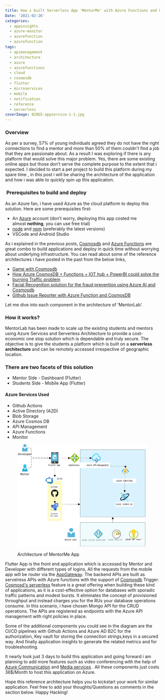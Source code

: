 ```yaml
---
title: How i built Serverless App 'MentorMe' with Azure Functions and Cosmosdb
Date: '2021-02-26'
categories:
  - appinsights
  - azure-monitor
  - azurefunction
  - azurefunction
tags:
  - apimanagement
  - architecture
  - azure
  - azurefunctions
  - cloud
  - cosmosdb
  - flutter
  - microservices
  - mobile
  - notification
  - reference
  - serverless
coverImage: 820b5-appservice-1-1.jpg
---
```


### Overview

As per a survey, 57% of young individuals agreed they do not have the right connections to find a mentor and more than 50% of them couldn't find a job that they are passionate about. As a result I was exploring if there is any platform that would solve this major problem. Yes, there are some existing online apps but those don't serve the complete purpose to the extent that i expected. I decided to start a pet project to build this platform during my spare time , in this post i will be sharing the architecture of the application and how i was able to quickly spin up this application.

###  **Prerequisites to build and deploy**

As an Azure fan, i have used Azure as the cloud platform to deploy this solution. Here are some prerequisites first:

- An [Azure](https://azure.microsoft.com/en-us/) account (don’t worry, deploying this app costed me almost **nothing**, you can use free trial)
- [node](https://nodejs.org/en/) and [npm](https://www.npmjs.com/) (preferably the latest versions)
- VSCode and Android Studio

As i explained in the previous posts, [Cosmosdb](https://docs.microsoft.com/en-us/azure/cosmos-db/introduction) and [Azure Functions](https://docs.microsoft.com/en-us/azure/azure-functions/functions-create-serverless-api) are great combo to build applications and deploy in quick time without worrying about underlying infrastructure. You can read about some of the reference architectures i have posted in the past from the below links,

- [Game with Cosmosdb](https://sajeetharan.wordpress.com/2020/02/28/covid-escape-game-with-cosmosdb-and-python/)
- [How Azure CosmosDB + Functions + IOT hub + PowerBI could solve the burning Traffic problem](https://sajeetharan.wordpress.com/2019/06/13/how-azure-cosmosdb-functions-powerbi-iot-hub-could-solve-the-burning-traffic-problem/)
- [Facial Recognition solution for the fraud prevention using Azure AI and Cosmosdb](https://sajeetharan.wordpress.com/2020/02/20/how-to-build-facial-recognition-solution/)
- [Github Issue Reporter with Azure Function and CosmosDB](https://sajeetharan.wordpress.com/2020/02/02/create-github-issue-report-with-azure/)

Let me dive into each component in the architecture of 'MentorLab'.

### **How it works?**

MentorLab has been made to scale up the existing students and mentors using Azure Services and Serverless Architecture to provide a cost-economic one stop solution which is dependable and truly secure. The objective is to give the students a platform which is built on a **serverless architecture** and can be remotely accessed irrespective of geographic location.

### There are two facets of this solution

- Mentor Side - Dashboard (Flutter)
- Students Side - Mobile App (Flutter)

#### [](https://github.com/Chikitsak-Care/Chikitsak#azure-services-used-)Azure Services Used 

- Github Actions
- Active Directory (A2D)
- Blob Storage
- Azure Cosmos DB
- API Management
- Azure Functions
- Monitor

<figure>

![](images/1eb6d-mentor-2.png)

<figcaption>

Architecture of MentorMe App

</figcaption>

</figure>

Flutter App is the front end application which is accessed by Mentor and Developer with different types of logins, All the requests from the mobile app will be router via the [AppGateway](https://docs.microsoft.com/en-us/azure/application-gateway/overview). The backend APIs are built as servelress APIs with Azure functions with the support of [Cosmosdb](https://docs.microsoft.com/en-us/azure/azure-functions/functions-create-cosmos-db-triggered-function) Trigger. [Cosmosd's serverless](https://docs.microsoft.com/en-us/azure/cosmos-db/serverless) feature is a great offering when building these kind of applications, as it is a cost-effective option for databases with sporadic traffic patterns and modest bursts. It eliminates the concept of provisioned throughput and instead charges you for the RUs your database operations consume. In this scenario, i have chosen Mongo API for the CRUD operations. The APIs are registered as endpoints with the Azure API management with right policies in place.

Some of the additional components you could see in the diagram are the CI/CD pipelines with Github Actions and Azure AD B2C for the authorization, Key vault for storing the connection strings,keys in a secured way. And finally application insights to generate the related metrics and for troubleshooting.

It nearly took just 3 days to build this application and going forward i am planning to add more features such as video conferencing with the help of [Azure Communication](https://azure.microsoft.com/en-us/services/communication-services/) and [Media services](https://azure.microsoft.com/en-us/services/media-services/) . All these components just costs 36$/Month to host this application on Azure.

Hope this reference architecture helps you to kickstart your work for similar application. Feel free to add your thoughts/Questions as comments in the section below. Happy Hacking!
